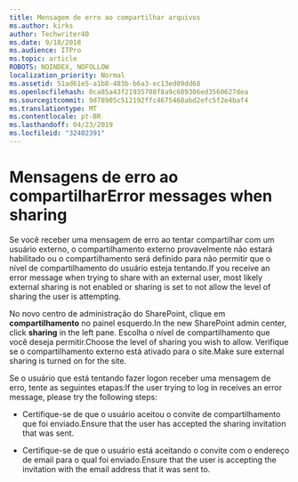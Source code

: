 ```yaml
---
title: Mensagem de erro ao compartilhar arquivos
ms.author: kirks
author: Techwriter40
ms.date: 9/18/2018
ms.audience: ITPro
ms.topic: article
ROBOTS: NOINDEX, NOFOLLOW
localization_priority: Normal
ms.assetid: 51ad61e5-a1b8-483b-b6a3-ec13ed09dd68
ms.openlocfilehash: 0ca85a43f21935708f8a9c689306ed3560627dea
ms.sourcegitcommit: 9d78905c512192ffc4675468abd2efc5f2e4baf4
ms.translationtype: MT
ms.contentlocale: pt-BR
ms.lasthandoff: 04/23/2019
ms.locfileid: "32402391"
---
```

# <a name="error-messages-when-sharing"></a><span data-ttu-id="1253d-102">Mensagens de erro ao compartilhar</span><span class="sxs-lookup"><span data-stu-id="1253d-102">Error messages when sharing</span></span>

<span data-ttu-id="1253d-103">Se você receber uma mensagem de erro ao tentar compartilhar com um usuário externo, o compartilhamento externo provavelmente não estará habilitado ou o compartilhamento será definido para não permitir que o nível de compartilhamento do usuário esteja tentando.</span><span class="sxs-lookup"><span data-stu-id="1253d-103">If you receive an error message when trying to share with an external user, most likely external sharing is not enabled or sharing is set to not allow the level of sharing the user is attempting.</span></span>
  
<span data-ttu-id="1253d-104">No novo centro de administração do SharePoint, clique em **compartilhamento** no painel esquerdo.</span><span class="sxs-lookup"><span data-stu-id="1253d-104">In the  new SharePoint admin center, click **sharing** in the left pane.</span></span> <span data-ttu-id="1253d-105">Escolha o nível de compartilhamento que você deseja permitir.</span><span class="sxs-lookup"><span data-stu-id="1253d-105">Choose the level of sharing you wish to allow.</span></span> <span data-ttu-id="1253d-106">Verifique se o compartilhamento externo está ativado para o site.</span><span class="sxs-lookup"><span data-stu-id="1253d-106">Make sure external sharing is turned on for the site.</span></span> 
  
<span data-ttu-id="1253d-107">Se o usuário que está tentando fazer logon receber uma mensagem de erro, tente as seguintes etapas:</span><span class="sxs-lookup"><span data-stu-id="1253d-107">If the user trying to log in receives an error message, please try the following steps:</span></span>
  
- <span data-ttu-id="1253d-108">Certifique-se de que o usuário aceitou o convite de compartilhamento que foi enviado.</span><span class="sxs-lookup"><span data-stu-id="1253d-108">Ensure that the user has accepted the sharing invitation that was sent.</span></span>
    
- <span data-ttu-id="1253d-109">Certifique-se de que o usuário está aceitando o convite com o endereço de email para o qual foi enviado.</span><span class="sxs-lookup"><span data-stu-id="1253d-109">Ensure that the user is accepting the invitation with the email address that it was sent to.</span></span>
    

